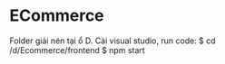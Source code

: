 # ECommerce

Folder giải nén tại ổ D. Cài visual studio, run code:
$ cd /d/Ecommerce/frontend
$ npm start
